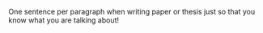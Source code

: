 One sentence per paragraph when writing paper or thesis just so that you know what you are talking about!